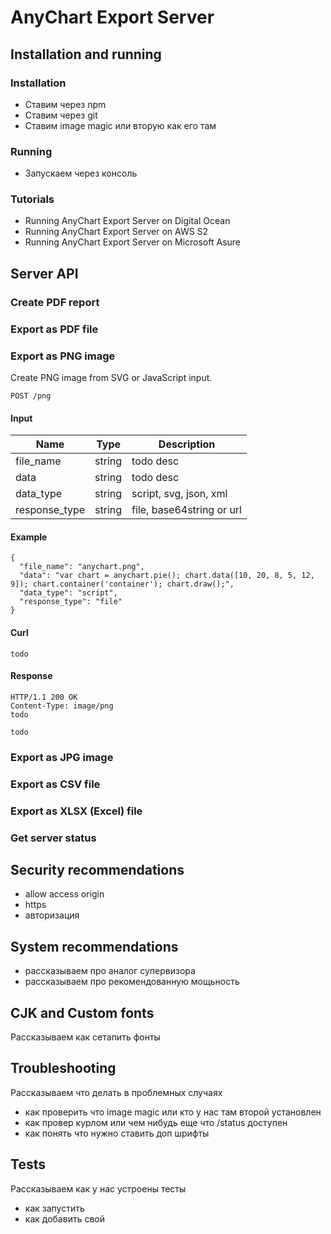 # AnyChart Export Server 

## Installation and running

### Installation
- Ставим через npm
- Ставим через git
- Ставим image magic или вторую как его там

### Running
- Запускаем через консоль

### Tutorials
- Running AnyChart Export Server on Digital Ocean
- Running AnyChart Export Server on AWS S2
- Running AnyChart Export Server on Microsoft Asure

## Server API

### Create PDF report

### Export as PDF file

### Export as PNG image
Create PNG image from SVG or JavaScript input.
```
POST /png
```

#### Input
| Name  | Type | Description |
| ------------- | ------------- | ------------- |
| file_name  | string  | todo desc |
| data  | string | todo desc |
| data_type  | string  | script, svg, json, xml |
| response_type  | string  | file, base64string or url |

#### Example
```
{
  "file_name": "anychart.png",
  "data": "var chart = anychart.pie(); chart.data([10, 20, 8, 5, 12, 9]); chart.container('container'); chart.draw();",
  "data_type": "script",
  "response_type": "file"
}
```

#### Curl
```
todo
```

#### Response
```
HTTP/1.1 200 OK
Content-Type: image/png
todo
```
```
todo
```


### Export as JPG image

### Export as CSV file

### Export as XLSX (Excel) file

### Get server status

## Security recommendations
 - allow access origin
 - https
 - авторизация
 
## System recommendations 
- рассказываем про аналог супервизора
- рассказываем про рекомендованную мощьность
 
## CJK and Custom fonts 
Рассказываем как сетапить фонты

## Troubleshooting
Рассказываем что делать в проблемных случаях
- как проверить что image magic или кто у нас там второй установлен
- как провер курлом или чем нибудь еще что /status доступен
- как понять что нужно ставить доп шрифты

## Tests
Рассказываем как у нас устроены тесты
- как запустить
- как добавить свой



